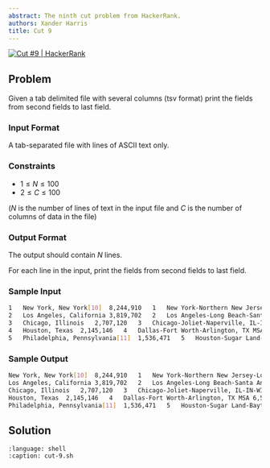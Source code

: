 ```yaml
---
abstract: The ninth cut problem from HackerRank.
authors: Xander Harris
title: Cut 9
---
```


[![Cut #9 | HackerRank](https://img.shields.io/badge/HackerRank-green?style=for-the-badge&logo=hackerrank&label=Cut%209)](https://www.hackerrank.com/challenges/text-processing-cut-9/problem?isFullScreen=true)

## Problem

Given a tab delimited file with several columns (tsv format) print the fields from second fields to last field.

### Input Format

A tab-separated file with lines of ASCII text only.

### Constraints

- $1 \le N \le 100$
- $2 \le C \le 100$

($N$ is the number of lines of text in the input file and $C$ is the number of columns of data in the file)

### Output Format

The output should contain $N$ lines.

For each line in the input, print the fields from second fields to last field.

### Sample Input

```sh
1   New York, New York[10]  8,244,910   1   New York-Northern New Jersey-Long Island, NY-NJ-PA MSA  19,015,900  1   New York-Newark-Bridgeport, NY-NJ-CT-PA CSA 22,214,083
2   Los Angeles, California 3,819,702   2   Los Angeles-Long Beach-Santa Ana, CA MSA    12,944,801  2   Los Angeles-Long Beach-Riverside, CA CSA    18,081,569
3   Chicago, Illinois   2,707,120   3   Chicago-Joliet-Naperville, IL-IN-WI MSA 9,504,753   3   Chicago-Naperville-Michigan City, IL-IN-WI CSA  9,729,825
4   Houston, Texas  2,145,146   4   Dallas-Fort Worth-Arlington, TX MSA 6,526,548   4   Washington-Baltimore-Northern Virginia, DC-MD-VA-WV CSA 8,718,083
5   Philadelphia, Pennsylvania[11]  1,536,471   5   Houston-Sugar Land-Baytown, TX MSA  6,086,538   5   Boston-Worcester-Manchester, MA-RI-NH CSA   7,601,061
```

### Sample Output

```sh
New York, New York[10]  8,244,910   1   New York-Northern New Jersey-Long Island, NY-NJ-PA MSA  19,015,900  1   New York-Newark-Bridgeport, NY-NJ-CT-PA CSA 22,214,083
Los Angeles, California 3,819,702   2   Los Angeles-Long Beach-Santa Ana, CA MSA    12,944,801  2   Los Angeles-Long Beach-Riverside, CA CSA    18,081,569
Chicago, Illinois   2,707,120   3   Chicago-Joliet-Naperville, IL-IN-WI MSA 9,504,753   3   Chicago-Naperville-Michigan City, IL-IN-WI CSA  9,729,825
Houston, Texas  2,145,146   4   Dallas-Fort Worth-Arlington, TX MSA 6,526,548   4   Washington-Baltimore-Northern Virginia, DC-MD-VA-WV CSA 8,718,083
Philadelphia, Pennsylvania[11]  1,536,471   5   Houston-Sugar Land-Baytown, TX MSA  6,086,538   5   Boston-Worcester-Manchester, MA-RI-NH CSA   7,601,061
```

## Solution

```{literalinclude} cut-9.sh
:language: shell
:caption: cut-9.sh
```
